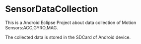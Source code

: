 # SensorDataCollection

This is a Android Eclipse Project about data collection of Motion Sensors:ACC,GYRO,MAG.

The collected data is stored in the SDCard of Android device.
